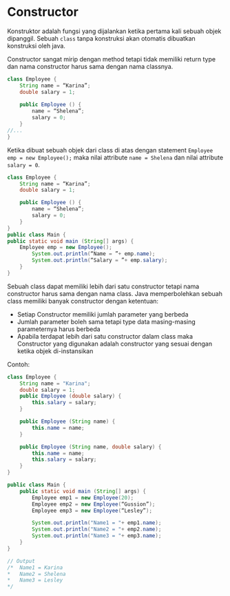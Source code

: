 # Constructor

Konstruktor adalah fungsi yang dijalankan ketika pertama kali sebuah objek dipanggil.
Sebuah `class` tanpa konstruksi akan otomatis dibuatkan konstruksi oleh java.

Constructor sangat mirip dengan method tetapi tidak memiliki return type dan nama constructor harus sama dengan nama classnya.

```java
class Employee {
    String name = “Karina”;
    double salary = 1;
    
    public Employee () {
        name = “Shelena”;
        salary = 0;
    }
//...
}
```

Ketika dibuat sebuah objek dari class di atas dengan statement `Employee emp = new Employee();` maka nilai attribute `name = Shelena` dan nilai attribute `salary = 0`.

```java
class Employee {
    String name = “Karina”;
    double salary = 1;

    public Employee () {
        name = “Shelena”;
        salary = 0;
    }
}
public class Main {
public static void main (String[] args) {
    Employee emp = new Employee();
        System.out.println(“Name = ”+ emp.name);
        System.out.println(“Salary = ”+ emp.salary);
    }
}
```

Sebuah class dapat memiliki lebih dari satu constructor tetapi nama constructor harus sama dengan nama class. Java memperbolehkan sebuah class memiliki banyak constructor dengan ketentuan:
- Setiap Constructor memiliki jumlah parameter yang berbeda
- Jumlah parameter boleh sama tetapi type data masing-masing parameternya harus berbeda
- Apabila terdapat lebih dari satu constructor dalam class maka Constructor yang digunakan adalah constructor yang sesuai dengan ketika objek di-instansikan

Contoh:
```java
class Employee {
    String name = "Karina";
    double salary = 1;
    public Employee (double salary) {
        this.salary = salary;
    }

    public Employee (String name) {
        this.name = name;
    }

    public Employee (String name, double salary) {
        this.name = name;
        this.salary = salary;
    }
}

public class Main {
    public static void main (String[] args) {
        Employee emp1 = new Employee(20);
        Employee emp2 = new Employee(“Gussion”);
        Employee emp3 = new Employee(“Lesley”);

        System.out.println("Name1 = "+ emp1.name);
        System.out.println("Name2 = "+ emp2.name);
        System.out.println("Name3 = "+ emp3.name);
    }
}

// Output
/*  Name1 = Karina
*   Name2 = Shelena
*   Name3 = Lesley
*/
```
